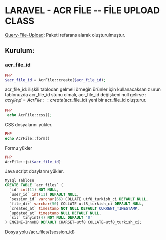 #  LARAVEL - ACR FİLE -- FİLE UPLOAD CLASS

[Query-File-Upload](https://github.com/blueimp/jQuery-File-Upload): Paketi refarans alarak oluşturulmuştur.

## Kurulum:
### acr_file_id

```php 
PHP
$acr_file_id = AcrFile::create($acr_file_id); 
```
acr_file_id: ilişkili tablodan gelmeli örneğin ürünler için kullanacaksanız urun tablonuzda acr_file_id stunu olmalı, acr_file_id değişkeni null gelirse : $acr_file_id = AcrFile::create($acr_file_id) yeni bir acr_file_id oluşturur.
```php 
PHP
 echo AcrFile::css();  
```
CSS dosyalarını yükler.
```php 
PHP
echo AcrFile::form()
```
Formu yükler
```php 
PHP
AcrFile::js($acr_file_id)
```
Java script dosylarını yükler.

```sql 
Mysql Tablosu
CREATE TABLE `acr_files` (
  `id` int(11) NOT NULL,
  `user_id` int(11) DEFAULT NULL,
  `session_id` varchar(66) COLLATE utf8_turkish_ci DEFAULT NULL,
  `file_dir` varchar(50) COLLATE utf8_turkish_ci DEFAULT NULL,
  `created_at` timestamp NOT NULL DEFAULT CURRENT_TIMESTAMP,
  `updated_at` timestamp NULL DEFAULT NULL,
  `sil` tinyint(4) NOT NULL DEFAULT '0'
) ENGINE=InnoDB DEFAULT CHARSET=utf8 COLLATE=utf8_turkish_ci;
```
Dosya yolu  /acr_files/{session_id}
